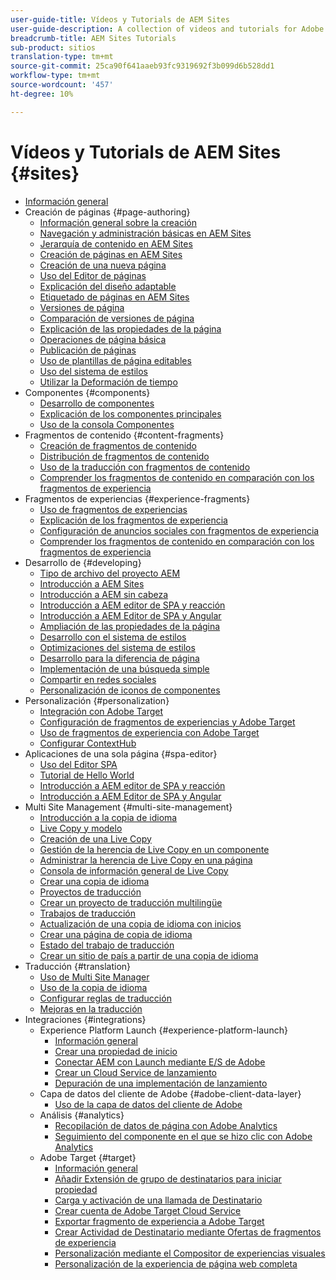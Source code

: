 ```yaml
---
user-guide-title: Vídeos y Tutorials de AEM Sites
user-guide-description: A collection of videos and tutorials for Adobe Experience Manager Sites.
breadcrumb-title: AEM Sites Tutorials
sub-product: sitios
translation-type: tm+mt
source-git-commit: 25ca90f641aaeb93fc9319692f3b099d6b528dd1
workflow-type: tm+mt
source-wordcount: '457'
ht-degree: 10%

---
```



# Vídeos y Tutorials de AEM Sites {#sites}

+ [Información general](overview.md)
+ Creación de páginas {#page-authoring}
   + [Información general sobre la creación](page-authoring/aem-sites-authoring-overview.md)
   + [Navegación y administración básicas en AEM Sites](page-authoring/basic-handling-sites-feature-video-use.md)
   + [Jerarquía de contenido en AEM Sites](page-authoring/content-hierarchy-feature-video-use.md)
   + [Creación de páginas en AEM Sites](page-authoring/page-authoring-overview-feature-video-use.md)
   + [Creación de una nueva página](page-authoring/creating-page-feature-video-use.md)
   + [Uso del Editor de páginas](page-authoring/page-editor-feature-video-use.md)
   + [Explicación del diseño adaptable](page-authoring/responsive-layout-feature-video-understand.md)
   + [Etiquetado de páginas en AEM Sites](page-authoring/page-tagging-feature-video-use.md)
   + [Versiones de página](page-authoring/page-versioning-feature-video-use.md)
   + [Comparación de versiones de página](page-authoring/page-diff-feature-video-use.md)
   + [Explicación de las propiedades de la página](page-authoring/page-properties-feature-video-understand.md)
   + [Operaciones de página básica](page-authoring/page-operations-feature-video-use.md)
   + [Publicación de páginas](page-authoring/publication-management-feature-video-use.md)
   + [Uso de plantillas de página editables](page-authoring/template-editor-feature-video-use.md)
   + [Uso del sistema de estilos](page-authoring/style-system-feature-video-use.md)
   + [Utilizar la Deformación de tiempo](page-authoring/timewarp-feature-video-use.md)
+ Componentes {#components}
   + [Desarrollo de componentes](components/component-development.md)
   + [Explicación de los componentes principales](components/core-components-feature-video-understand.md)
   + [Uso de la consola Componentes](components/components-console-feature-video-use.md)
+ Fragmentos de contenido {#content-fragments}
   + [Creación de fragmentos de contenido](content-fragments/content-fragments-feature-video-use.md)
   + [Distribución de fragmentos de contenido](content-fragments/content-fragments-delivery-feature-video-use.md)
   + [Uso de la traducción con fragmentos de contenido](content-fragments/content-fragments-translation-feature-video-use.md)
   + [Comprender los fragmentos de contenido en comparación con los fragmentos de experiencia](content-fragments/understand-content-fragments-and-experience-fragments.md)
+ Fragmentos de experiencias {#experience-fragments}
   + [Uso de fragmentos de experiencias](experience-fragments/experience-fragments-feature-video-use.md)
   + [Explicación de los fragmentos de experiencia](experience-fragments/experience-fragments-feature-video-understand.md)
   + [Configuración de anuncios sociales con fragmentos de experiencia](experience-fragments/experience-fragments-social-technical-video-setup.md)
   + [Comprender los fragmentos de contenido en comparación con los fragmentos de experiencia](https://docs.adobe.com/content/help/en/experience-manager-learn/sites/content-fragments/understand-content-fragments-and-experience-fragments.html)
+ Desarrollo de {#developing}
   + [Tipo de archivo del proyecto AEM](developing/aem-project-archetype.md)
   + [Introducción a AEM Sites](https://docs.adobe.com/content/help/en/experience-manager-learn/getting-started-wknd-tutorial-develop/overview.html)
   + [Introducción a AEM sin cabeza](https://docs.adobe.com/content/help/en/experience-manager-learn/getting-started-with-aem-headless/overview.html)
   + [Introducción a AEM editor de SPA y reacción](https://docs.adobe.com/content/help/en/experience-manager-learn/spa-react-tutorial/overview.html)
   + [Introducción a AEM Editor de SPA y Angular](https://docs.adobe.com/content/help/en/experience-manager-learn/spa-angular-tutorial/overview.html)
   + [Ampliación de las propiedades de la página](developing/page-properties-technical-video-develop.md)
   + [Desarrollo con el sistema de estilos](developing/style-system-technical-video-understand.md)
   + [Optimizaciones del sistema de estilos](developing/style-organization-style-system-understand-article.md)
   + [Desarrollo para la diferencia de página](developing/page-diff-technical-video-develop.md)
   + [Implementación de una búsqueda simple](developing/search-tutorial-develop.md)
   + [Compartir en redes sociales](developing/social-media-sharing-technical-video-use.md)
   + [Personalización de iconos de componentes](developing/component-icons-technical-video-develop.md)
+ Personalización {#personalization}
   + [Integración con Adobe Target](https://helpx.adobe.com/marketing-cloud/how-to/aem-target.html)
   + [Configuración de fragmentos de experiencias y Adobe Target](personalization/experience-fragment-target-technical-video-setup.md)
   + [Uso de fragmentos de experiencia con Adobe Target](personalization/experience-fragment-target-offer-feature-video-use.md)
   + [Configurar ContextHub](personalization/context-hub-technical-video-setup.md)
+ Aplicaciones de una sola página {#spa-editor}
   + [Uso del Editor SPA](spa-editor/spa-editor-framework-feature-video-use.md)
   + [Tutorial de Hello World](spa-editor/spa-editor-helloworld-tutorial-use.md)
   + [Introducción a AEM editor de SPA y reacción](https://docs.adobe.com/content/help/en/experience-manager-learn/spa-react-tutorial/overview.html)
   + [Introducción a AEM Editor de SPA y Angular](https://docs.adobe.com/content/help/en/experience-manager-learn/spa-angular-tutorial/overview.html)
+ Multi Site Management {#multi-site-management}
   + [Introducción a la copia de idioma](./multi-site-management/language-copy-overview.md)
   + [Live Copy y modelo](./multi-site-management/live-copy-and-blueprint.md)
   + [Creación de una Live Copy](./multi-site-management/create-live-copy.md)
   + [Gestión de la herencia de Live Copy en un componente](./multi-site-management/manage-component-inheritance-live-copy.md)
   + [Administrar la herencia de Live Copy en una página](./multi-site-management/manage-page-inheritance-live-copy.md)
   + [Consola de información general de Live Copy](./multi-site-management/live-copy-overview-console.md)
   + [Crear una copia de idioma](./multi-site-management/create-language-copy.md)
   + [Proyectos de traducción](./multi-site-management/manage-translation-projects.md)
   + [Crear un proyecto de traducción multilingüe](./multi-site-management/create-multinational-translational-project.md)
   + [Trabajos de traducción](./multi-site-management/create-translation-job.md)
   + [Actualización de una copia de idioma con inicios](./multi-site-management/updating-language-copy.md)
   + [Crear una página de copia de idioma](./multi-site-management/create-new-page-language-copy.md)
   + [Estado del trabajo de traducción](./multi-site-management/translation-job-status.md)
   + [Crear un sitio de país a partir de una copia de idioma](./multi-site-management/create-new-site.md)
+ Traducción {#translation}
   + [Uso de Multi Site Manager](translation/multi-site-manager-feature-video-use.md)
   + [Uso de la copia de idioma](translation/language-copy-feature-video-use.md)
   + [Configurar reglas de traducción](translation/translation-rules-editor-technical-video-setup.md)
   + [Mejoras en la traducción](translation/translation-enhancements-feature-video-use.md)
+ Integraciones {#integrations}
   + Experience Platform Launch {#experience-platform-launch}
      + [Información general](integrations/experience-platform-launch/overview.md)
      + [Crear una propiedad de inicio](integrations/experience-platform-launch/create-launch-property.md)
      + [Conectar AEM con Launch mediante E/S de Adobe](integrations/experience-platform-launch/connect-aem-launch-adobe-io.md)
      + [Crear un Cloud Service de lanzamiento](integrations/experience-platform-launch/create-launch-cloud-service.md)
      + [Depuración de una implementación de lanzamiento](integrations/experience-platform-launch/debug-launch-implementation.md)
   + Capa de datos del cliente de Adobe {#adobe-client-data-layer}
      + [Uso de la capa de datos del cliente de Adobe](integrations/adobe-client-data-layer/data-layer-overview.md)
   + Análisis {#analytics}
      + [Recopilación de datos de página con Adobe Analytics](integrations/analytics/collect-data-analytics.md)
      + [Seguimiento del componente en el que se hizo clic con Adobe Analytics](integrations/analytics/track-clicked-component.md)
   + Adobe Target {#target}
      + [Información general](integrations/adobe-target/overview.md)
      + [Añadir Extensión de grupo de destinatarios para iniciar propiedad](integrations/adobe-target/add-target-launch-extension.md)
      + [Carga y activación de una llamada de Destinatario](integrations/adobe-target/load-and-fire-target.md)
      + [Crear cuenta de Adobe Target Cloud Service](integrations/adobe-target/setup-aem-target-cloud-service.md)
      + [Exportar fragmento de experiencia a Adobe Target](integrations/adobe-target/export-experience-fragment-target.md)
      + [Crear Actividad de Destinatario mediante Ofertas de fragmentos de experiencia](integrations/adobe-target/create-target-activity.md)
      + [Personalización mediante el Compositor de experiencias visuales](integrations/adobe-target/personalization-using-vec.md)
      + [Personalización de la experiencia de página web completa](integrations/adobe-target/personalization-web-page.md)
